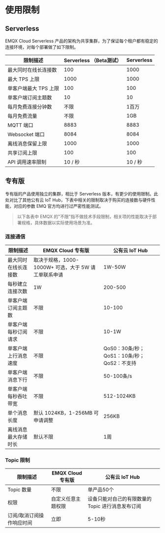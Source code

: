 # 使用限制


## Serverless

EMQX Cloud Serverless 产品的架构为共享集群，为了保证每个租户都有稳定的连接环境，对每个部署做了如下限制。

| **限制描述**         | **Serverless （Beta测试）**                             | **Serverless**                     |
| -------------------- | ----------------------------------------------------- | -------------------------------------- |
| 最大同时在线长连接数 | 100                                                    | 1000                                 |
| 最大 TPS 上限     | 1000                                                    | 1000                                |
| 单客户端最大 TPS 上限     | 100                                              | 100                                |
| 单客户端订阅主题数   | 10                                                  | 10                                 |
| 每月免费连接分钟数 | 不限                                                  | 1百万                                  |
| 每月免费流量       | 不限            |1GB                                  |
| MQTT 端口     | 8883                                                      | 8883                             |
| Websocket 端口 | 8084                                                    | 8084                            |
| 离线消息保留上限   | 1000                                                  | 1000                                  |
| 共享订阅上限 | 100                                                          | 100                                    |
| API 调用速率限制 | 10 / 秒                                              | 10 / 秒                                    |


## 专有版

专有版的产品使用独立的集群，相比于 Serverless 版本，有更少的使用限制。此处对比了其他公有云 IoT Hub，下表中相关的限制取决于购买的连接数与硬件性能，对应的参数 EMQ 官方均进行过严密性能测试。

> 以下各表中 EMQX 的"不限"指不做技术手段限制，相关项的性能取决于部署规格，具体数据以实际使用场景为准。

### 连接通信

| **限制描述**         | **EMQX Cloud 专有版**                                             | **公有云 IoT Hub**           |
| -------------------- | ----------------------------------------------------- | -------------------------------------- |
| 最大同时在线长连接数 | 取决于规格，1000-1000W+ 可选，大于 5W 请工单联系申请 | 1W-50W                                 |
| 每秒建立连接次数     | 1W                                                    | 200-500                                |
| 单客户端订阅主题数   | 不限                                                  | 10-100                                 |
| 单客户端每秒订阅请求 | 不限                                                  | 10-1W                                  |
| 单客户端上行消息速度 | 不限                                                  | QoS0：30条/秒；QoS1：10条/秒；QoS2：不支持 |
| 单客户端消息下行     | 不限                                                  | 50-100条/s                             |
| 单客户端每秒吞吐带宽 | 不限                                                  | 512-1024KB                             |
| 单个消息长度         | 默认 1024KB，1-256MB 可申请调整                        | 256KB                                  |
| 离线消息最大存储时长 | 默认不限                                              | 1周                                    |

### Topic 限制

| **限制描述**              | **EMQX Cloud 专有版**          | **公有云 IoT Hub**                              |
| ------------------------- | ------------------ | ----------------------------------------------- |
| Topic 数量                | 不限               | 单产品50个                                      |
| 权限                      | 自定义任意主题权限 | 设备只能对自己的有限数量的 Topic 进行消息发布订阅 |
| 订阅/取消订阅操作响应时间 | 立即               | 5-10秒                                          |
